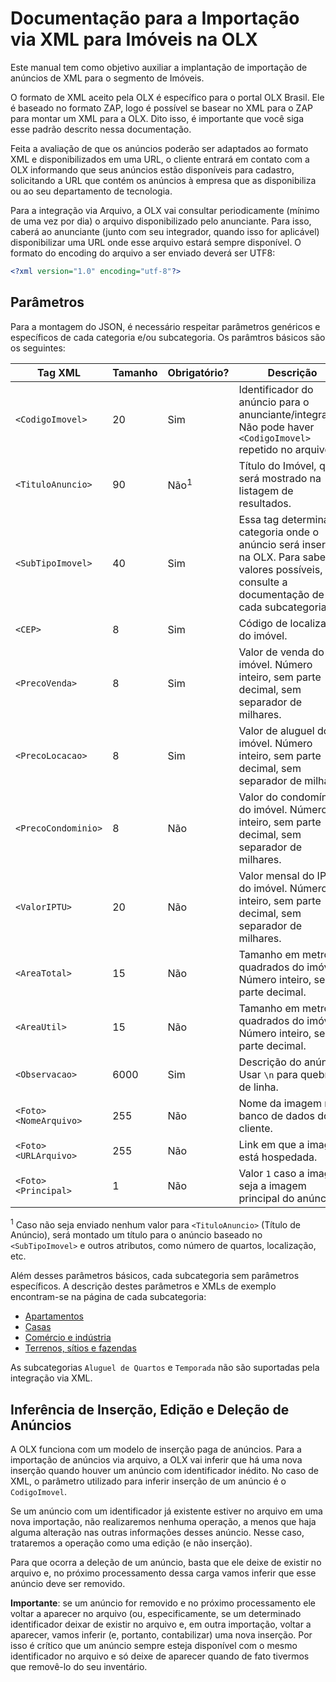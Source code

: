 # Documentação para a Importação via XML para Imóveis na OLX

Este manual tem como objetivo auxiliar a implantação de importação de anúncios de XML para o segmento de Imóveis.

O formato de XML aceito pela OLX é específico para o portal OLX Brasil. Ele é baseado no formato ZAP, logo é possível se basear no XML para o ZAP para montar um XML para a OLX. Dito isso, é importante que você siga esse padrão descrito nessa documentação.

Feita a avaliação de que os anúncios poderão ser adaptados ao formato XML e disponibilizados em uma URL, o cliente entrará em contato com a OLX informando que seus anúncios estão disponíveis para cadastro, solicitando a URL que contém os anúncios à empresa que as disponibiliza ou ao seu departamento de tecnologia. 

Para a integração via Arquivo, a OLX vai consultar periodicamente (mínimo de uma vez por dia) o arquivo disponibilizado pelo anunciante. Para isso, caberá ao anunciante (junto com seu integrador, quando isso for aplicável) disponibilizar uma URL onde esse arquivo estará sempre disponível. O formato do encoding do arquivo a ser enviado deverá ser UTF8:

```xml
<?xml version="1.0" encoding="utf-8"?>
```

## Parâmetros

Para a montagem do JSON, é necessário respeitar parâmetros genéricos e específicos de cada categoria e/ou subcategoria. Os parâmtros básicos são os seguintes:

| Tag XML| Tamanho | Obrigatório? | Descrição|
|-------------------------------------------------------------------------------------------------------------------------------------------------------------|---------|--------------|---------------------------------------------------------------------------------------------|
| `<CodigoImovel>` | 20 | Sim | Identificador do anúncio para o anunciante/integrador. Não pode haver `<CodigoImovel>` repetido no arquivo. |
| `<TituloAnuncio>` | 90 | Não<sup>1</sup> | Título do Imóvel, que será mostrado na listagem de resultados. |
| `<SubTipoImovel>` | 40 | Sim | Essa tag determina a categoria onde o anúncio será inserido na OLX. Para saber os valores possíveis, consulte a documentação de cada subcategoria. |
| `<CEP>` | 8 | Sim | Código de localização do imóvel. |
| `<PrecoVenda>` | 8 | Sim | Valor de venda do imóvel. Número inteiro, sem parte decimal, sem separador de milhares. |
| `<PrecoLocacao>` | 8 | Sim | Valor de aluguel do imóvel. Número inteiro, sem parte decimal, sem separador de milhares |
| `<PrecoCondominio>` | 8 | Não | Valor do condomínio do imóvel. Número inteiro, sem parte decimal, sem separador de milhares. |
| `<ValorIPTU>` | 20 | Não | Valor mensal do IPTU do imóvel. Número inteiro, sem parte decimal, sem separador de milhares. |
| `<AreaTotal>` | 15 | Não | Tamanho em metros quadrados do imóvel. Número inteiro, sem parte decimal. |
| `<AreaUtil>` | 15 | Não | Tamanho em metros quadrados do imóvel. Número inteiro, sem parte decimal. |
| `<Observacao>` | 6000 | Sim | Descrição do anúncio. Usar `\n` para quebra de linha. |
| `<Foto>` `<NomeArquivo>` | 255 | Não | Nome da imagem no banco de dados do cliente. |
| `<Foto>` `<URLArquivo>` | 255 | Não | Link em que a imagem está hospedada. |
| `<Foto>` `<Principal>` | 1 | Não | Valor `1` caso a imagem seja a imagem principal do anúncio. |

<sup>1</sup> Caso não seja enviado nenhum valor para `<TituloAnuncio>` (Título de Anúncio), será montado um título para o anúncio baseado no `<SubTipoImovel>` e outros atributos, como número de quartos, localização, etc. 

Além desses parâmetros básicos, cada subcategoria sem parâmetros específicos. A descrição destes parâmetros e XMLs de exemplo encontram-se na página de cada subcategoria:

- [Apartamentos](sub_apartments.md)
- [Casas](sub_house.md)
- [Comércio e indústria](sub_commercial.md)
- [Terrenos, sítios e fazendas](sub_land.md)

As subcategorias `Aluguel de Quartos` e `Temporada` não são suportadas pela integração via XML.


## Inferência de Inserção, Edição e Deleção de Anúncios

A OLX funciona com um modelo de inserção paga de anúncios. Para a importação de anúncios via arquivo, a OLX vai inferir que há uma nova inserção quando houver um anúncio com identificador inédito. No caso de XML, o parâmetro utilizado para inferir inserção de um anúncio é o `CodigoImovel`.

Se um anúncio com um identificador já existente estiver no arquivo em uma nova importação, não realizaremos nenhuma operação, a menos que haja alguma alteração nas outras informações desses anúncio. Nesse caso, trataremos a operação como uma edição (e não inserção).

Para que ocorra a deleção de um anúncio, basta que ele deixe de existir no arquivo e, no próximo processamento dessa carga vamos inferir que esse anúncio deve ser removido. 

**Importante**: se um anúncio for removido e no próximo processamento ele voltar a aparecer no arquivo (ou, especificamente, se um determinado identificador deixar de existir no arquivo e, em outra importação, voltar a aparecer, vamos inferir (e, portanto, contabilizar) uma nova inserção. Por isso é crítico que um anúncio sempre esteja disponível com o mesmo identificador no arquivo e só deixe de aparecer quando de fato tivermos que removê-lo do seu inventário.
